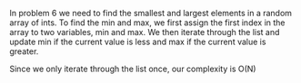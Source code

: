 In problem 6 we need to find the smallest and largest elements in a random array of ints. To find the min and max,
we first assign the first index in the array to two variables, min and max. We then iterate through the list
and update min if the current value is less and max if the current value is greater.

Since we only iterate through the list once, our complexity is O(N)

 